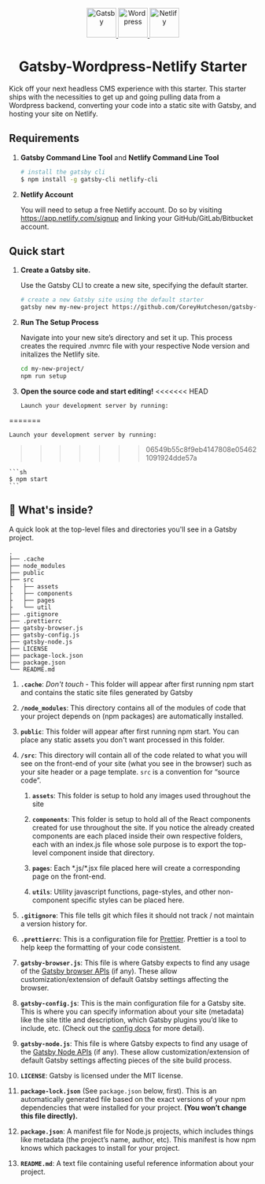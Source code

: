 <p align="center">
  <a href="https://www.gatsbyjs.org">
    <img alt="Gatsby" src="https://www.gatsbyjs.org/monogram.svg" width="60" />
  </a>
  <a href="https://wordpress.org/">
    <img alt="Wordpress" src="https://upload.wikimedia.org/wikipedia/commons/thumb/9/98/WordPress_blue_logo.svg/1200px-WordPress_blue_logo.svg.png" width="60" />
  </a>
  <a href="https://www.netlify.com/">
    <img alt="Netlify" src="https://miro.medium.com/fit/c/240/240/0*BRl-uL7N9LF-1hiD.png" width="60" />
  </a>
</p>

<h1 align="center">
  Gatsby-Wordpress-Netlify Starter
</h1>

Kick off your next headless CMS experience with this starter. This starter ships with the necessities to get up and going pulling data from a Wordpress backend, converting your code into a static site with Gatsby, and hosting your site on Netlify.

## Requirements

1.  **Gatsby Command Line Tool** and **Netlify Command Line Tool**

    ```sh
    # install the gatsby cli
    $ npm install -g gatsby-cli netlify-cli
    ```

2.  **Netlify Account**

    You will need to setup a free Netlify account. Do so by visiting https://app.netlify.com/signup and linking your GitHub/GitLab/Bitbucket account.

## Quick start

1.  **Create a Gatsby site.**

    Use the Gatsby CLI to create a new site, specifying the default starter.

    ```sh
    # create a new Gatsby site using the default starter
    gatsby new my-new-project https://github.com/CoreyHutcheson/gatsby-wordpress-netlify-starter
    ```

2.  **Run The Setup Process**

    Navigate into your new site’s directory and set it up. This process creates the required .nvmrc file with your respective Node version and initalizes the Netlify site.

    ```sh
    cd my-new-project/
    npm run setup
    ```

3.  **Open the source code and start editing!**
    <<<<<<< HEAD

        Launch your development server by running:

=======

    Launch your development server by running:

> > > > > > > 06549b55c8f9eb4147808e054621091924dde57a

    ```sh
    $ npm start
    ```

## 🧐 What's inside?

A quick look at the top-level files and directories you'll see in a Gatsby project.

    .
    ├── .cache
    ├── node_modules
    ├── public
    ├── src
    ├   ├── assets
    ├   ├── components
    ├   ├── pages
    ├   └── util
    ├── .gitignore
    ├── .prettierrc
    ├── gatsby-browser.js
    ├── gatsby-config.js
    ├── gatsby-node.js
    ├── LICENSE
    ├── package-lock.json
    ├── package.json
    └── README.md

1.  **`.cache`**: _Don't touch_ - This folder will appear after first running npm start and contains the static site files generated by Gatsby

2.  **`/node_modules`**: This directory contains all of the modules of code that your project depends on (npm packages) are automatically installed.

3.  **`public`**: This folder will appear after first running npm start. You can place any static assets you don't want processed in this folder.

4.  **`/src`**: This directory will contain all of the code related to what you will see on the front-end of your site (what you see in the browser) such as your site header or a page template. `src` is a convention for “source code”.

    1.  **`assets`**: This folder is setup to hold any images used throughout the site

    2.  **`components`**: This folder is setup to hold all of the React components created for use throughout the site. If you notice the already created components are each placed inside their own respective folders, each with an index.js file whose sole purpose is to export the top-level component inside that directory.

    3.  **`pages`**: Each \*.js/\*.jsx file placed here will create a corresponding page on the front-end.

    4.  **`utils`**: Utility javascript functions, page-styles, and other non-component specific styles can be placed here.

5.  **`.gitignore`**: This file tells git which files it should not track / not maintain a version history for.

6.  **`.prettierrc`**: This is a configuration file for [Prettier](https://prettier.io/). Prettier is a tool to help keep the formatting of your code consistent.

7.  **`gatsby-browser.js`**: This file is where Gatsby expects to find any usage of the [Gatsby browser APIs](https://www.gatsbyjs.org/docs/browser-apis/) (if any). These allow customization/extension of default Gatsby settings affecting the browser.

8.  **`gatsby-config.js`**: This is the main configuration file for a Gatsby site. This is where you can specify information about your site (metadata) like the site title and description, which Gatsby plugins you’d like to include, etc. (Check out the [config docs](https://www.gatsbyjs.org/docs/gatsby-config/) for more detail).

9.  **`gatsby-node.js`**: This file is where Gatsby expects to find any usage of the [Gatsby Node APIs](https://www.gatsbyjs.org/docs/node-apis/) (if any). These allow customization/extension of default Gatsby settings affecting pieces of the site build process.

10. **`LICENSE`**: Gatsby is licensed under the MIT license.

11. **`package-lock.json`** (See `package.json` below, first). This is an automatically generated file based on the exact versions of your npm dependencies that were installed for your project. **(You won’t change this file directly).**

12. **`package.json`**: A manifest file for Node.js projects, which includes things like metadata (the project’s name, author, etc). This manifest is how npm knows which packages to install for your project.

13. **`README.md`**: A text file containing useful reference information about your project.
